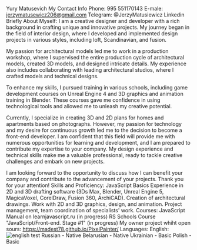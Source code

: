 Yury Matusevich
My Contact Info
Phone: 995 551170143
E-male: jerzymatusewicz206@gmail.com
Telegram: @JerzyMatusiewicz
Linkedin
Briefly About Myself:
I am a creative designer and developer with a rich background in crafting unique and innovative projects. My journey began in the field of interior design, where I developed and implemented design projects in various styles, including loft, Scandinavian, and fusion.

My passion for architectural models led me to work in a production workshop, where I supervised the entire production cycle of architectural models, created 3D models, and designed intricate details. My experience also includes collaborating with leading architectural studios, where I crafted models and technical designs.

To enhance my skills, I pursued training in various schools, including game development courses on Unreal Engine 4 and 3D graphics and animation training in Blender. These courses gave me confidence in using technological tools and allowed me to unleash my creative potential.

Currently, I specialize in creating 3D and 2D plans for homes and apartments based on photographs. However, my passion for technology and my desire for continuous growth led me to the decision to become a front-end developer. I am confident that this field will provide me with numerous opportunities for learning and development, and I am prepared to contribute my expertise to your company. My design experience and technical skills make me a valuable professional, ready to tackle creative challenges and embark on new projects.

I am looking forward to the opportunity to discuss how I can benefit your company and contribute to the advancement of your projects. Thank you for your attention!
Skills and Proficiency:
JavaScript Basics
Experience in 2D and 3D drafting software (3Ds Max, Blender, Unreal Engine 5, MagicaVoxel, CorelDraw, Fusion 360, ArchiCAD).
Creation of architectural drawings.
Work with 2D and 3D graphics, design, and animation.
Project management, team coordination of specialists' work.
Courses:
JavaScript Manual on learnjavascript.ru (in progress)
RS Schools Course "JavaScript/Front-end. Stage #1" (in progress)
My owner project whiht open sours:
https://madest78.github.io/PixelPainter/
Languages:
English:
![english test](https://github.com/Madest78/rsschool-cv/blob/hg-pages/photo_5206605789005991906_x.jpg)
Russian - Native
Belarusian - Native
Ukrainian - Basic
Polish - Basic